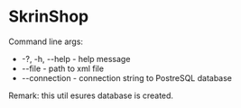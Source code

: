 # SkrinShop

Command line args:
- -?, -h, --help - help message
- --file - path to xml file
- --connection - connection string to PostreSQL database

Remark: this util esures database is created.